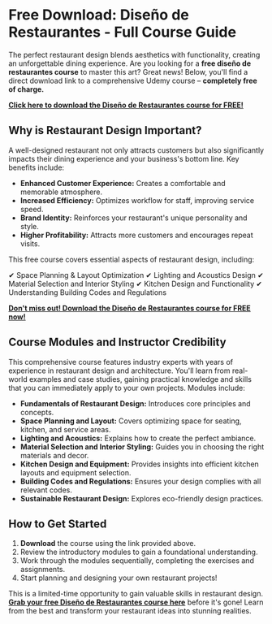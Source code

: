 # Free Download: Diseño de Restaurantes - Full Course Guide

The perfect restaurant design blends aesthetics with functionality, creating an unforgettable dining experience. Are you looking for a **free diseño de restaurantes course** to master this art? Great news! Below, you'll find a direct download link to a comprehensive Udemy course – **completely free of charge.**

[**Click here to download the Diseño de Restaurantes course for FREE!**](https://udemywork.com/diseno-de-restaurantes)

## Why is Restaurant Design Important?

A well-designed restaurant not only attracts customers but also significantly impacts their dining experience and your business's bottom line. Key benefits include:

*   **Enhanced Customer Experience:** Creates a comfortable and memorable atmosphere.
*   **Increased Efficiency:** Optimizes workflow for staff, improving service speed.
*   **Brand Identity:** Reinforces your restaurant's unique personality and style.
*   **Higher Profitability:** Attracts more customers and encourages repeat visits.

This free course covers essential aspects of restaurant design, including:

✔ Space Planning & Layout Optimization
✔ Lighting and Acoustics Design
✔ Material Selection and Interior Styling
✔ Kitchen Design and Functionality
✔ Understanding Building Codes and Regulations

[**Don't miss out! Download the Diseño de Restaurantes course for FREE now!**](https://udemywork.com/diseno-de-restaurantes)

## Course Modules and Instructor Credibility

This comprehensive course features industry experts with years of experience in restaurant design and architecture. You'll learn from real-world examples and case studies, gaining practical knowledge and skills that you can immediately apply to your own projects. Modules include:

*   **Fundamentals of Restaurant Design:** Introduces core principles and concepts.
*   **Space Planning and Layout:** Covers optimizing space for seating, kitchen, and service areas.
*   **Lighting and Acoustics:** Explains how to create the perfect ambiance.
*   **Material Selection and Interior Styling:** Guides you in choosing the right materials and decor.
*   **Kitchen Design and Equipment:** Provides insights into efficient kitchen layouts and equipment selection.
*   **Building Codes and Regulations:** Ensures your design complies with all relevant codes.
*   **Sustainable Restaurant Design:** Explores eco-friendly design practices.

## How to Get Started

1.  **Download** the course using the link provided above.
2.  Review the introductory modules to gain a foundational understanding.
3.  Work through the modules sequentially, completing the exercises and assignments.
4.  Start planning and designing your own restaurant projects!

This is a limited-time opportunity to gain valuable skills in restaurant design. **[Grab your free Diseño de Restaurantes course here](https://udemywork.com/diseno-de-restaurantes)** before it's gone! Learn from the best and transform your restaurant ideas into stunning realities.
